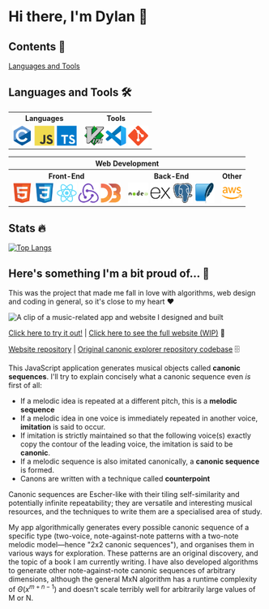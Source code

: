 # Hi there, I'm Dylan 👋

## Contents 📖
[Languages and Tools](#languages-and-tools-%EF%B8%8F)

## Languages and Tools 🛠️



<table>
  <tr>
    <th>Languages</th>
    <th>Tools</th>
  </tr>
  <tr>
    <td>
      <a href="https://en.wikipedia.org/wiki/C_(programming_language)">
        <img src="https://raw.githubusercontent.com/devicons/devicon/1119b9f84c0290e0f0b38982099a2bd027a48bf1/icons/c/c-original.svg" height="40" width="40" /></a>
      <a href="https://developer.mozilla.org/en-US/docs/Web/JavaScript">
        <img src="https://raw.githubusercontent.com/devicons/devicon/1119b9f84c0290e0f0b38982099a2bd027a48bf1/icons/javascript/javascript-original.svg" height="40" width="40" /></a>
      <a href="https://www.typescriptlang.org/">
        <img src="https://raw.githubusercontent.com/devicons/devicon/1119b9f84c0290e0f0b38982099a2bd027a48bf1/icons/typescript/typescript-original.svg" height="40" width="40" /></a>
    </td>
    <td>
      <a href="https://www.vim.org/">
        <img src="https://raw.githubusercontent.com/devicons/devicon/1119b9f84c0290e0f0b38982099a2bd027a48bf1/icons/vim/vim-original.svg" height="40" width="40" /></a>
      <a href="https://code.visualstudio.com/">
        <img src="https://raw.githubusercontent.com/devicons/devicon/1119b9f84c0290e0f0b38982099a2bd027a48bf1/icons/vscode/vscode-original.svg" height="40" width="40" /></a>
      <a href="https://git-scm.com/">
        <img src="https://raw.githubusercontent.com/devicons/devicon/1119b9f84c0290e0f0b38982099a2bd027a48bf1/icons/git/git-original.svg" height="40" width="40" /></a>
    </td>
  </tr>
</table>

<table>
  <tr>
    <th colspan="3">Web Development</th>
  </tr>
  <tr>
    <th>Front-End</th>
    <th>Back-End</th>
    <th>Other</th>
  </tr>
  <tr>
    <td>
      <a href="https://developer.mozilla.org/en-US/docs/Web/HTML/Reference">
        <img src="https://raw.githubusercontent.com/devicons/devicon/1119b9f84c0290e0f0b38982099a2bd027a48bf1/icons/html5/html5-original.svg" height="40" width="40" /></a>
      <a href="https://developer.mozilla.org/en-US/docs/Web/CSS/Reference">
        <img src="https://raw.githubusercontent.com/devicons/devicon/1119b9f84c0290e0f0b38982099a2bd027a48bf1/icons/css3/css3-original.svg" height="40" width="40" /></a>
      <a href="https://react.dev/">
        <img src="https://raw.githubusercontent.com/devicons/devicon/1119b9f84c0290e0f0b38982099a2bd027a48bf1/icons/react/react-original.svg" height="40" width="40" /></a>
      <a href="https://redux.js.org/">
        <img src="https://raw.githubusercontent.com/devicons/devicon/master/icons/redux/redux-original.svg" height="40" width="40" /></a>
      <a href="https://d3js.org/">
  <img src="https://raw.githubusercontent.com/devicons/devicon/1119b9f84c0290e0f0b38982099a2bd027a48bf1/icons/d3js/d3js-original.svg" height="40" width="40" /></a>
    </td>
    <td>
      <a href="https://nodejs.org/">
        <img src="https://raw.githubusercontent.com/devicons/devicon/1119b9f84c0290e0f0b38982099a2bd027a48bf1/icons/nodejs/nodejs-original-wordmark.svg" height="40" width="40" /></a>
      <a href="https://expressjs.com/">
        <img src="https://raw.githubusercontent.com/devicons/devicon/1119b9f84c0290e0f0b38982099a2bd027a48bf1/icons/express/express-original.svg" height="40" width="40" /></a>
      <a href="https://www.postgresql.org/">
        <img src="https://raw.githubusercontent.com/devicons/devicon/1119b9f84c0290e0f0b38982099a2bd027a48bf1/icons/postgresql/postgresql-original.svg" height="40" width="40" /></a>
      <a href="https://www.sqlite.org/">
        <img src="https://raw.githubusercontent.com/devicons/devicon/1119b9f84c0290e0f0b38982099a2bd027a48bf1/icons/sqlite/sqlite-original.svg" height="40" width="40" /></a>
    </td>
    <td>
      <a href="https://aws.amazon.com/">
        <img src="https://raw.githubusercontent.com/devicons/devicon/1119b9f84c0290e0f0b38982099a2bd027a48bf1/icons/amazonwebservices/amazonwebservices-plain-wordmark.svg" height="40" width="40" /></a>
    </td>
  </tr>
</table>

## Stats 🔥
[![Top Langs](https://github-readme-stats.vercel.app/api/top-langs/?username=dylancobb&layout=compact&theme=dracula)](https://github.com/dylancobb/github-readme-stats)

## Here's something I'm a bit proud of... 😤

This was the project that made me fall in love with algorithms, web design and coding in general, so it's close to my heart :heart:

![A clip of a music-related app and website I designed and built](https://i.imgur.com/J9Lb87K.gif)

[Click here to try it out!](https://dylancobb.github.io/Hex-Music-Theory-Site/2x2.html) | [Click here to see the full website (WIP)](https://dylancobb.github.io/Hex-Music-Theory-Site/) 🎹

[Website repository](https://github.com/dylancobb/Hex-Music-Theory-Site) | [Original canonic explorer repository codebase](https://github.com/dylancobb/2x2-Canonic-Sequence-Explorer) 🗄️

This JavaScript application generates musical objects called **canonic sequences**. I'll try to explain concisely what a canonic sequence even *is* first of all:
- If a melodic idea is repeated at a different pitch, this is a **melodic sequence**
- If a melodic idea in one voice is immediately repeated in another voice, **imitation** is said to occur.
- If imitation is strictly maintained so that the following voice(s) exactly copy the contour of the leading voice, the imitation is said to be **canonic**.
- If a melodic sequence is also imitated canonically, a **canonic sequence** is formed.
- Canons are written with a technique called **counterpoint**

Canonic sequences are Escher-like with their tiling self-similarity and potentially infinite repeatability; they are versatile and interesting musical resources, and the techniques to write them are a specialised area of study.

My app algorithmically generates every possible canonic sequence of a specific type (two-voice, note-against-note patterns with a two-note melodic model—hence "2x2 canonic sequences"), and organises them in various ways for exploration. These patterns are an original discovery, and the topic of a book I am currently writing. I have also developed algorithms to generate other note-against-note canonic sequences of arbitrary dimensions, although the general MxN algorithm has a runtime complexity of $\Theta(x^{m+n-1})$ and doesn't scale terribly well for arbitrarily large values of M or N.

<!--
**dylancobb/dylancobb** is a ✨ _special_ ✨ repository because its `README.md` (this file) appears on your GitHub profile.

Here are some ideas to get you started:
- 🌱 I’m currently learning ...
- 👯 I’m looking to collaborate on ...
- 🤔 I’m looking for help with ...
- 💬 Ask me about ...
- 📫 How to reach me: ...
- ⚡ Fun fact: ...
-->
